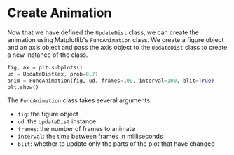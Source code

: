 # Create Animation

Now that we have defined the `UpdateDist` class, we can create the animation using Matplotlib's `FuncAnimation` class. We create a figure object and an axis object and pass the axis object to the `UpdateDist` class to create a new instance of the class.

```python
fig, ax = plt.subplots()
ud = UpdateDist(ax, prob=0.7)
anim = FuncAnimation(fig, ud, frames=100, interval=100, blit=True)
plt.show()
```

The `FuncAnimation` class takes several arguments:

- `fig`: the figure object
- `ud`: the `UpdateDist` instance
- `frames`: the number of frames to animate
- `interval`: the time between frames in milliseconds
- `blit`: whether to update only the parts of the plot that have changed
